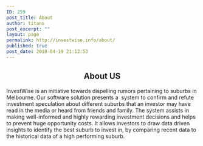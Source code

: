 ```yaml
---
ID: 259
post_title: About
author: titans
post_excerpt: ""
layout: page
permalink: http://investwise.info/about/
published: true
post_date: 2018-04-19 21:12:53
---
```

<!--themify_builder_static--><h2 style="text-align: center;">About US</h2>
 <p>InvestWise is an initiative towards dispelling rumors pertaining to suburbs in Melbourne. Our software solution presents a  system to confirm and refute investment speculation about different suburbs that an investor may have read in the media or heard from friends and family. The system assists in making well-informed and highly rewarding investment decisions and helps to prevent huge opportunity costs. It allows investors to draw data driven insights to identify the best suburb to invest in, by comparing recent data to the historical data of a high performing suburb.</p><!--/themify_builder_static-->